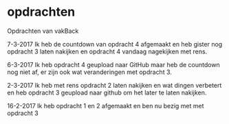 # opdrachten
Opdrachten van vakBack

7-3-2017
Ik heb de countdown van opdracht 4 afgemaakt en heb gister nog opdracht 3 laten nakijken en opdracht 4 vandaag nagekijken met rens.

6-3-2017
Ik heb opdracht 4 geupload naar GitHub maar heb de countdown nog niet af, er zijn ook wat veranderingen met opdracht 3.

2-3-2017
Ik heb met rens opdracht 2 laten nakijken en wat dingen verbetert en heb opdracht 3 geupload naar github om het later te laten nakijken.

16-2-2017
Ik heb opdracht 1 en 2 afgemaakt en ben nu bezig met met opdracht 3
